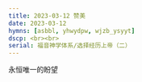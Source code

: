 ```yaml
---
title: 2023-03-12 赞美
date: 2023-03-12
hymns: [asbbl, yhwydpw, wjzb_ysyyt]
dscp: <br><br>
serial: 福音神学体系/选择经历上帝（二）
---
```


永恒唯一的盼望